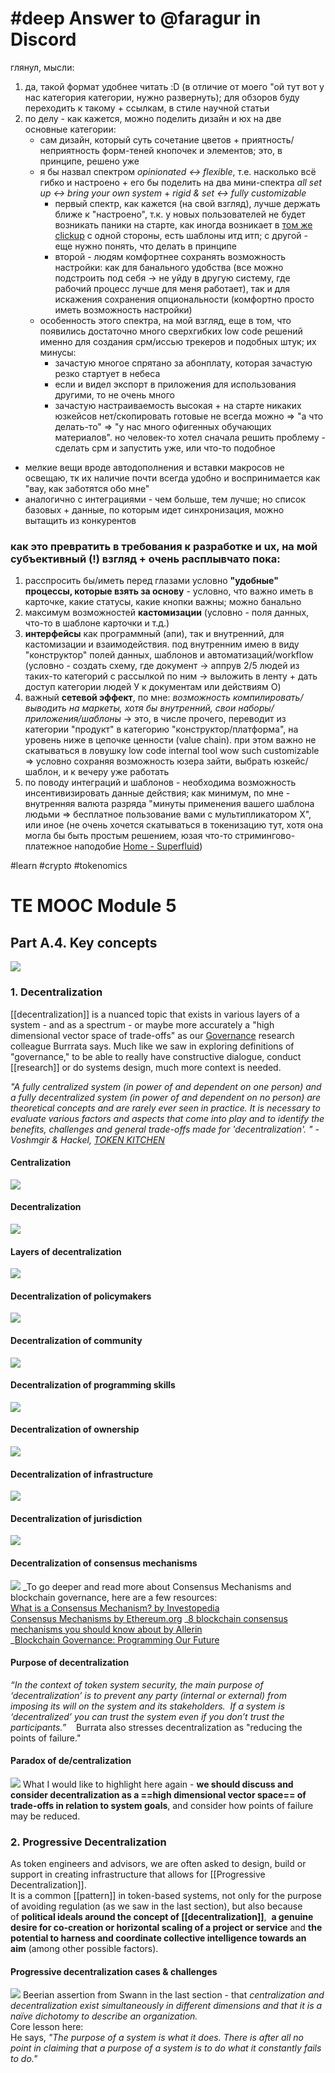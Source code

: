 # #deep Answer to @faragur in Discord
глянул, мысли:
1) да, такой формат удобнее читать :D (в отличие от моего "ой тут вот у нас категория категории, нужно развернуть); для обзоров буду переходить к такому + ссылкам, в стиле научной статьи
2) по делу - как кажется, можно поделить дизайн и юх на две основные категории:
	- сам дизайн, который суть сочетание цветов + приятность/неприятность форм-теней кнопочек и элементов; это, в принципе, решено уже
	- я бы назвал спектром *opinionated <-> flexible*, т.е. насколько всё гибко и настроено + его бы поделить на два мини-спектра *all set up <-> bring your own system* + *rigid &  set <-> fully customizable*
		- первый спектр, как кажется (на свой взгляд), лучше держать ближе к "настроено", т.к. у новых пользователей не будет возникать паники на старте, как иногда возникает в [том же clickup](https://drive.google.com/file/d/1YS9c9yu1hwEpD3Bo9pPol5YWLdleAEM-/view?usp=sharing) с одной стороны, есть шаблоны итд итп; с другой - еще нужно понять, что делать в принципе
		- второй - людям комфортнее сохранять возможность настройки: как для банального удобства (все можно подстроить под себя -> не уйду в другую систему, где рабочий процесс лучше для меня работает), так и для искажения сохранения опциональности (комфортно просто иметь возможность настройки)
	- особенность этого спектра, на мой взгляд, еще в том, что появились достаточно много сверхгибких low code решений именно для создания срм/иссью трекеров и подобных штук; их минусы:
		- зачастую многое спрятано за абонплату, которая зачастую резко стартует в небеса
		- если и видел экспорт в приложения для использования другими, то не очень много
		- зачастую настраиваемость высокая + на старте никаких юзкейсов нет/скопировать готовые не всегда можно ⇒ "а что делать-то" ⇒ "у нас много офигенных обучающих материалов". но человек-то хотел сначала решить проблему - сделать срм и запустить уже, или что-то подобное
- мелкие вещи вроде автодополнения и вставки макросов не освещаю, тк их наличие почти всегда удобно и воспринимается как "вау, как заботятся обо мне"
- аналогично с интеграциями - чем больше, тем лучше; но список базовых + данные, по которым идет синхронизация, можно вытащить из конкурентов

### как это превратить в требования к разработке и ux, на мой субъективный (!) взгляд + очень расплывчато пока:
1) расспросить бы/иметь перед глазами условно **"удобные" процессы, которые взять за основу** - условно, что важно иметь в карточке, какие статусы, какие кнопки важны; можно банально 
2) максимум возможностей **кастомизации** (условно - поля данных, что-то в шаблоне карточки и т.д.)
3) **интерфейсы** как программный (апи), так и внутренний, для кастомизации и взаимодействия. под внутренним имею в виду "конструктор" полей данных, шаблонов и автоматизаций/workflow (условно - создать схему, где документ -> аппрув 2/5 людей из таких-то категорий с рассылкой по ним -> выложить в ленту + дать доступ категории людей У к документам или действиям О)
4) важный **сетевой эффект**, по мне: *возможность компилировать/выводить на маркеты, хотя бы внутренний, свои наборы/приложения/шаблоны* -> это, в числе прочего, переводит из категории "продукт" в категорию "конструктор/платформа", на уровень ниже в цепочке ценности (value chain).
   при этом важно не скатываться в ловушку low code internal tool wow such customizable ⇒ условно сохраняя возможность юзера зайти, выбрать юзкейс/шаблон, и к вечеру уже работать
5) по поводу интеграций и шаблонов - необходима возможность инсентивизировать данные действия; как минимум, по мне - внутренняя валюта разряда "минуты применения вашего шаблона людьми ⇒ бесплатное пользование вами с мультипликатором Х", или иное (не очень хочется скатываться в токенизацию тут, хотя она могла бы быть простым решением, юзая что-то стримингово-платежное наподобие [Home - Superfluid](https://www.superfluid.finance/))

#learn #crypto #tokenomics 
# TE MOOC Module 5
## Part A.4. Key concepts
 ![](Pasted%20image%2020221203180552.png)
### 1. Decentralization
[[decentralization]] is a nuanced topic that exists in various layers of a system - and as a spectrum - or maybe more accurately a "high dimensional vector space of trade-offs" as our [Governance](Governance.md) research colleague Burrrata says. Much like we saw in exploring definitions of "governance," to be able to really have constructive dialogue, conduct [[research]] or do systems design, much more context is needed. 

_"A fully centralized system (in power of and dependent on one person) and a fully decentralized system (in power of and dependent on no person) are theoretical concepts and are rarely ever seen in practice. It is necessary to evaluate various factors and aspects that come into play and to identify the benefits, challenges and general trade-offs made for 'decentralization'. " -Voshmgir & Hackel, [TOKEN KITCHEN](https://token.kitchen/)_

#### Centralization
![](Pasted%20image%2020221203182611.png)
#### Decentralization
![](Pasted%20image%2020221203182555.png)
#### Layers of decentralization
![](Pasted%20image%2020221203182653.png)
#### Decentralization of policymakers
![](Pasted%20image%2020221203182706.png)
#### Decentralization of community
![](Pasted%20image%2020221203182941.png)
#### Decentralization of programming skills
![](Pasted%20image%2020221203183139.png)
#### Decentralization of ownership
![](Pasted%20image%2020221203183313.png)
#### Decentralization of infrastructure
![](Pasted%20image%2020221203183408.png)
#### Decentralization of jurisdiction
![](Pasted%20image%2020221203183651.png)
#### Decentralization of consensus mechanisms
![](Pasted%20image%2020221203183814.png)
_To go deeper and read more about Consensus Mechanisms and blockchain governance, here are a few resources:  
[What is a Consensus Mechanism? by Investopedia](https://www.investopedia.com/terms/c/consensus-mechanism-cryptocurrency.asp#:~:text=What%20Is%20a%20Consensus%20Mechanism,systems%2C%20such%20as%20with%20cryptocurrencies.)  
[Consensus Mechanisms by Ethereum.org](https://ethereum.org/en/developers/docs/consensus-mechanisms/)
_[8 blockchain consensus mechanisms you should know about by Allerin](https://www.allerin.com/blog/8-blockchain-consensus-mechanisms-you-should-know-about)  
_[Blockchain Governance: Programming Our Future](https://medium.com/@FEhrsam/blockchain-governance-programming-our-future-c3bfe30f2d74)

#### Purpose of decentralization
_“In the context of token system security, the main purpose of ‘decentralization’ is to prevent any party (internal or external) from imposing its will on the system and its stakeholders._ 
_If a system is ‘decentralized’ you can trust the system even if you don’t trust the participants.”_   
Burrata also stresses decentralization as "reducing the points of failure."

#### Paradox of de/centralization
![](Pasted%20image%2020221203184216.png)
What I would like to highlight here again - **we should discuss and consider decentralization as a ==high dimensional vector space== of trade-offs in relation to system goals**, and consider how points of failure may be reduced.

### 2. Progressive Decentralization
As token engineers and advisors, we are often asked to design, build or support in creating infrastructure that allows for [[Progressive Decentralization]].  
It is a common [[pattern]] in token-based systems, not only for the purpose of avoiding regulation (as we saw in the last section), but also because of **political ideals around the concept of [[decentralization]]**,  **a genuine desire for co-creation or horizontal scaling of a project or service** and **the potential to harness and coordinate collective intelligence towards an aim** (among other possible factors).

#### Progressive decentralization cases & challenges
![](Pasted%20image%2020221203184709.png)
Beerian assertion from Swann in the last section - that *centralization and decentralization exist simultaneously in different dimensions and that it is a naïve dichotomy to describe an organization.*  
Core lesson here:  
He says, *"The purpose of a system is what it does. There is after all no point in claiming that a purpose of a system is to do what it constantly fails to do."*


